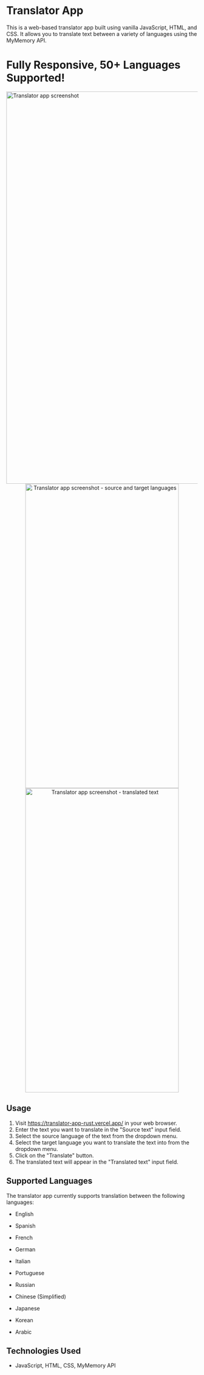 # Translator App

This is a web-based translator app built using vanilla JavaScript, HTML, and CSS. It allows you to translate text between a variety of languages using the MyMemory API.

# Fully Responsive, 50+ Languages Supported!
<img width="1031" alt="Translator app screenshot" src="https://user-images.githubusercontent.com/57879193/219876127-471edc86-e719-4830-8d77-8341c158e54b.png">
<div align="center">
  <img width="404" height="800" alt="Translator app screenshot - source and target languages" src="https://user-images.githubusercontent.com/57879193/219876277-c03c53fe-87ed-4425-b567-ce44afe8bed2.png">
  <img width="404"  height="800" alt="Translator app screenshot - translated text" src="https://user-images.githubusercontent.com/57879193/219876245-9e23c42e-307f-498e-baca-888b531ad0ee.png">
</div>



## Usage

1. Visit https://translator-app-rust.vercel.app/ in your web browser.
2. Enter the text you want to translate in the "Source text" input field.
3. Select the source language of the text from the dropdown menu.
4. Select the target language you want to translate the text into from the dropdown menu.
5. Click on the "Translate" button.
6. The translated text will appear in the "Translated text" input field.

## Supported Languages

The translator app currently supports translation between the following languages:

- English
- Spanish
- French
- German
- Italian
- Portuguese
- Russian


- Chinese (Simplified)
- Japanese
- Korean
- Arabic

## Technologies Used

- JavaScript, HTML, CSS, MyMemory API
